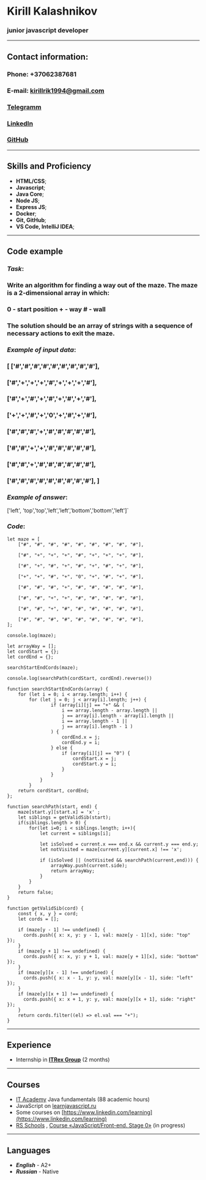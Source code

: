 # **Kirill Kalashnikov**
### **junior** javascript developer
* * *
## **Contact information**:
### Phone: +37062387681
### E-mail: kirillrik1994@gmail.com
### [Telegramm](https://t.me/s1ran0)
### [LinkedIn](https://www.linkedin.com/in/kirill-kalashnikov/)
### [GitHub](https://github.com/KalashnikovKV)
* * *
## **Skills and Proficiency**
* **HTML/CSS**;
* **Javascript**;
* **Java Core**;
* **Node JS**;
* **Express JS**;
* **Docker**;
* **Git, GitHub**;
* **VS Code, IntelliJ IDEA**;

* * *
## **Code example**
### ***Task***: 
### Write an algorithm for finding a way out of the maze. The maze is a 2-dimensional array in which:
### 0 - start position + - way # - wall
### The solution should be an array of strings with a sequence of necessary actions to exit the maze.

### _Example of input data_:
### [ ['#','#','#','#','#','#','#','#','#'],
### ['#','+','+','+','#','+','+','+','#'],
### ['#','+','#','+','#','+','#','+','#'],
### ['+','+','#','+','0','+','#','+','#'],
### ['#','#','#','+','#','#','#','#','#'],
### ['#','#','+','+','#','#','#','#','#'],
### ['#','#','+','#','#','#','#','#','#'],
### ['#','#','#','#','#','#','#','#','#'], ]

### _Example of answer_:
['left', 'top','top','left','left','bottom','bottom','left']`

### ***Code***:
```
let maze = [
    ["#", "#", "#", "#", "#", "#", "#", "#", "#"],
  
    ["#", "+", "+", "+", "#", "+", "+", "+", "#"],
  
    ["#", "+", "#", "+", "#", "+", "#", "+", "#"],
  
    ["+", "+", "#", "+", "0", "+", "#", "+", "#"],
  
    ["#", "#", "#", "+", "#", "#", "#", "#", "#"],
  
    ["#", "#", "+", "+", "#", "#", "#", "#", "#"],
  
    ["#", "#", "+", "#", "#", "#", "#", "#", "#"],
  
    ["#", "#", "#", "#", "#", "#", "#", "#", "#"],
];
  
console.log(maze);

let arrayWay = [];
let cordStart = {};
let cordEnd = {};

searchStartEndCords(maze);

console.log(searchPath(cordStart, cordEnd).reverse())

function searchStartEndCords(array) {
    for (let i = 0; i < array.length; i++) {
        for (let j = 0; j < array[i].length; j++) {
                if (array[i][j] == "+" && (
                    i == array.length - array.length || 
                    j == array[i].length - array[i].length || 
                    i == array.length - 1 || 
                    j == array[i].length - 1 )
                ) {
                    cordEnd.x = j;
                    cordEnd.y = i;
                } else {
                    if (array[i][j] == "0") {
                        cordStart.x = j;
                        cordStart.y = i;
                    }
                }
            }
        }
    return cordStart, cordEnd;
};

function searchPath(start, end) {
    maze[start.y][start.x] = 'x' ;     
    let siblings = getValidSib(start);
    if(siblings.length > 0) {
        for(let i=0; i < siblings.length; i++){
            let current = siblings[i];

            let isSolved = current.x === end.x && current.y === end.y;
            let notVisited = maze[current.y][current.x] !== 'x';

            if (isSolved || (notVisited && searchPath(current,end))) {
                arrayWay.push(current.side);
                return arrayWay;                
            }
        }
    }
    return false;
}

function getValidSib(cord) {
    const { x, y } = cord;  
    let cords = [];
  
    if (maze[y - 1] !== undefined) {
      cords.push({ x: x, y: y - 1, val: maze[y - 1][x], side: "top" });
    }
    if (maze[y + 1] !== undefined) {
      cords.push({ x: x, y: y + 1, val: maze[y + 1][x], side: "bottom" });
    }
    if (maze[y][x - 1] !== undefined) {
      cords.push({ x: x - 1, y: y, val: maze[y][x - 1], side: "left" });
    }
    if (maze[y][x + 1] !== undefined) {
      cords.push({ x: x + 1, y: y, val: maze[y][x + 1], side: "right" });
    }
    return cords.filter((el) => el.val === "+");
}
```
* * *
## **Experience**
* Internship in **[ITRex Group](https://itrexgroup.com/)** (2 months)

* * *

## **Courses**
* [IT Academy](https://www.linkedin.com/school/it-academy/) Java fundamentals (88 academic hours)
* JavaScript on [learnjavascript.ru](https://learn.javascript.ru/)
* Some courses on [https://www.linkedin.com/learning](https://www.linkedin.com/learning)
* [RS Schools](https://rs.school/) , [Course «JavaScript/Front-end. Stage 0»](https://rs.school/js-stage0/) (in progress)

* * *

## **Languages**
* ***English*** - A2+
* ***Russian*** - Native